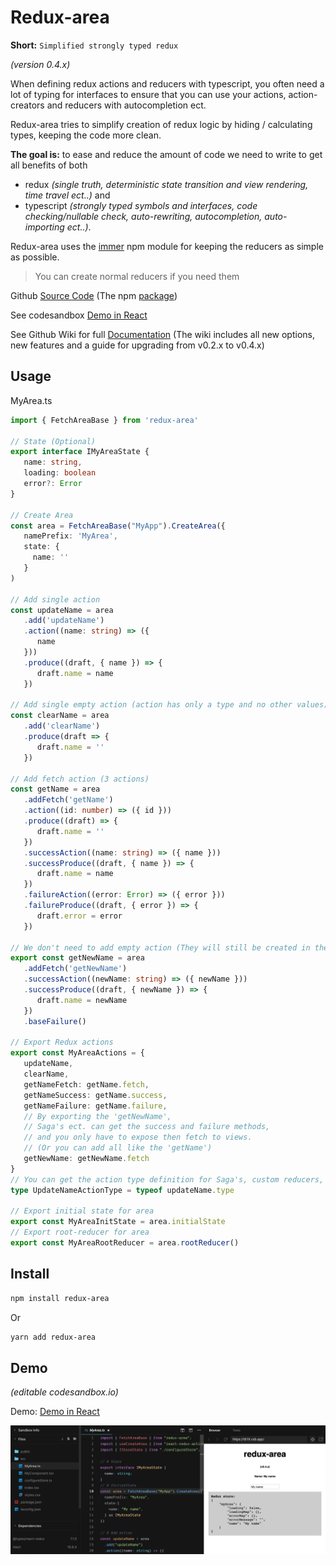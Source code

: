 # Redux-area

**Short:** `Simplified strongly typed redux`

_(version 0.4.x)_

When defining redux actions and reducers with typescript,
you often need a lot of typing for interfaces to ensure that you can use your actions,
action-creators and reducers with autocompletion ect.

Redux-area tries to simplify creation of redux logic by hiding / calculating types,
keeping the code more clean.

**The goal is:** to ease and reduce the amount of code we need to write to get all benefits of both

- redux _(single truth, deterministic state transition and view rendering, time travel ect..)_
  and
- typescript _(strongly typed symbols and interfaces, code checking/nullable check, auto-rewriting, autocompletion, auto-importing ect..)_.


Redux-area uses the [immer](https://github.com/immerjs/immer) npm module for keeping the reducers as simple as possible.

> You can create normal reducers if you need them

Github [Source Code](https://github.com/alfnielsen/redux-area) (The npm [package](https://www.npmjs.com/package/redux-area))

See codesandbox [Demo in React](https://codesandbox.io/s/redux-area-base-ex-tb1lr?fontsize=14&hidenavigation=1&theme=dark)

See Github Wiki for full [Documentation](https://github.com/alfnielsen/redux-area/wiki) (The wiki includes all new options, new features and a guide for upgrading from v0.2.x to v0.4.x)

## Usage

MyArea.ts

```ts
import { FetchAreaBase } from 'redux-area'

// State (Optional)
export interface IMyAreaState {
   name: string,
   loading: boolean
   error?: Error
}

// Create Area
const area = FetchAreaBase("MyApp").CreateArea({
   namePrefix: 'MyArea',
   state: {
     name: ''
   }
)

// Add single action
const updateName = area
   .add('updateName')
   .action((name: string) => ({
      name
   }))
   .produce((draft, { name }) => {
      draft.name = name
   })

// Add single empty action (action has only a type and no other values)
const clearName = area
   .add('clearName')
   .produce(draft => {
      draft.name = ''
   })

// Add fetch action (3 actions)
const getName = area
   .addFetch('getName')
   .action((id: number) => ({ id }))
   .produce((draft) => {
      draft.name = ''
   })
   .successAction((name: string) => ({ name }))
   .successProduce((draft, { name }) => {
      draft.name = name
   })
   .failureAction((error: Error) => ({ error }))
   .failureProduce((draft, { error }) => {
      draft.error = error
   })

// We don't need to add empty action (They will still be created in the 'getNewName')
export const getNewName = area
   .addFetch('getNewName')
   .successAction((newName: string) => ({ newName }))
   .successProduce((draft, { newName }) => {
      draft.name = newName
   })
   .baseFailure()

// Export Redux actions
export const MyAreaActions = {
   updateName,
   clearName,
   getNameFetch: getName.fetch,
   getNameSuccess: getName.success,
   getNameFailure: getName.failure,
   // By exporting the 'getNewName',
   // Saga's ect. can get the success and failure methods,
   // and you only have to expose then fetch to views.
   // (Or you can add all like the 'getName')
   getNewName: getNewName.fetch
}
// You can get the action type definition for Saga's, custom reducers, ect. like this:
type UpdateNameActionType = typeof updateName.type

// Export initial state for area
export const MyAreaInitState = area.initialState
// Export root-reducer for area
export const MyAreaRootReducer = area.rootReducer()
```

## Install

```sh
npm install redux-area
```

Or

```sh
yarn add redux-area
```

## Demo

_(editable codesandbox.io)_

Demo: [Demo in React](https://codesandbox.io/s/redux-area-base-ex-tb1lr?fontsize=14&hidenavigation=1&theme=dark)

[![Demo CountPages alpha](./ExImage.png)](https://codesandbox.io/s/redux-area-base-ex-tb1lr?fontsize=14&hidenavigation=1&theme=dark)
